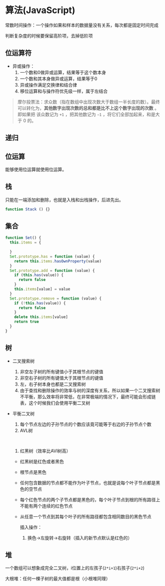 # 算法(JavaScript)

常数时间操作：一个操作如果和样本的数据量没有关系，每次都是固定时间完成

判断复杂度的时候要保留高阶项，去掉低阶项

## 位运算符

+ 异或操作：
  1. 一个数和0做异或运算，结果等于这个数本身
  2. 一个数和其本身做异或运算，结果等于0
  3. 异或操作满足交换律和结合律
  4. 移位运算和与操作符优先级一样，属于左结合

> 摩尔投票法：求众数（指在数组中出现次数大于数组一半长度的数）。最终可以转化为，**其他数字出现次数的总和都是比不上这个数字出现的次数** 。即如果把 该众数记为 `+1` ，把其他数记为 `−1` ，将它们全部加起来，和是大于 0 的。

## 递归



## 位运算

能够使用位运算就使用位运算。

## 栈

只能在一端添加和删除，也就是入栈和出栈操作，后进先出。

```javascript
function Stack () {}
```

## 集合

```javascript
function Set() {
  this.items = {
    
  }
  Set.prototype.has = function (value) {
    return this.items.hasOwnProperty(value)
  }
  Set.prototype.add = function (value) {
    if (this.has(value)) {
      return false
    }
    this.items[value] = value
  }
  Set.prototype.remove = function (value) {
    if (!this.has(value)) {
      return false
    }
    delete this.items[value]
    return true
  }
}
```

## 树

+ 二叉搜索树

  1. 非空左子树的所有键值小于其根节点的键值
  2. 非空右子树的所有键值大于其根节点的键值
  3. 左，右子树本身也都是二叉搜索树
  4. 由于查找和删除操作的效率与树的深度有关系，所以如果一个二叉搜索树不平衡，那么效率将非常低，在非常极端的情况下，最终可能会形成链表，这个时候我们会使用平衡二叉树

+ 平衡二叉树

  1. 每个节点左边的子孙节点的个数应该竟可能等于右边的子孙节点个数
  2. AVL树

  ​

  1. 红黑树（效率比AVl树高）

  + 红黑树是红色或者黑色

  + 根节点是黑色

  + 任何包含数据的节点都不能作为叶子节点，也就是说每个叶子节点都是黑色的空节点

  + 每个红色节点的两个子节点都是黑色的，每个叶子节点到根的所有路径上不能有两个连续的红色节点

  + 从任意一个节点到其每个叶子的所有路径都包含相同数目的黑色节点

    插入操作：

    1. 换色->左旋转->右旋转（插入的新节点默认是红色的）



## 堆

一个数组可以想象成完全二叉树，i位置上的左孩子(`2*i+1`)右孩子(`2*i+2`)

大根堆：任何一棵子树的最大值都是根（小根堆同理）